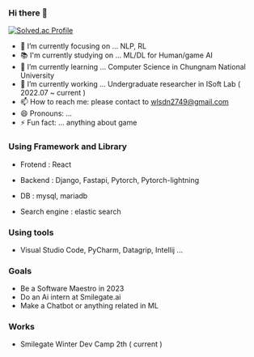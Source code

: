 ### Hi there 👋


[![Solved.ac Profile](http://mazassumnida.wtf/api/v2/generate_badge?boj=wlsdn2749)](https://solved.ac/wlsdn2749/)
- 🔭 I’m currently focusing on ... NLP, RL
- 📚 I'm currently studying on ... ML/DL for Human/game AI
- 🌱 I’m currently learning ... Computer Science in Chungnam National University 
- 👋 I’m currently working ... Undergraduate researcher in ISoft Lab ( 2022.07 ~ current )
- 📫 How to reach me: please contact to wlsdn2749@gmail.com
- 😄 Pronouns: ...
- ⚡ Fun fact: ... anything about game  

### Using Framework and Library
- Frotend : React
- Backend : Django, Fastapi, Pytorch, Pytorch-lightning
- DB : mysql, mariadb

- Search engine : elastic search


### Using tools
- Visual Studio Code, PyCharm, Datagrip, Intellij ... 


### Goals
- Be a Software Maestro in 2023
- Do an Ai intern at Smilegate.ai
- Make a Chatbot or anything related in ML 

### Works
- Smilegate Winter Dev Camp 2th ( current )

